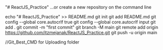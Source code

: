 "# ReactJS_Practice" 
…or create a new repository on the command line

echo "# ReactJS_Practice" >> README.md
git init
git add README.md
git config --global core.autocrlf true
git config --global core.autocrlf input
git add .
git commit -m "first commit"
git branch -M main
git remote add origin https://github.com/itzmejanak/ReactJS_Practice.git
git push -u origin main


//Git_Best_CMD for Uploading folder